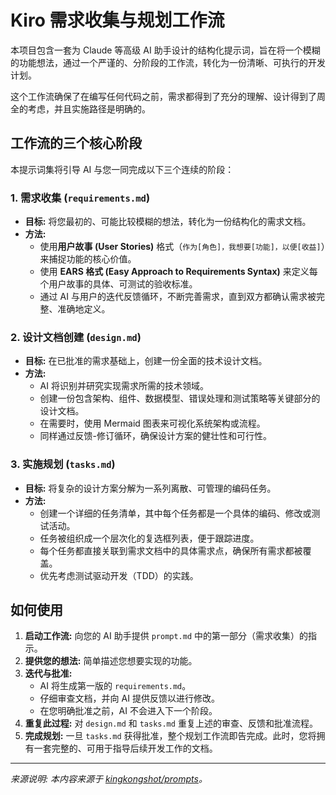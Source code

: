# Kiro 需求收集与规划工作流

本项目包含一套为 Claude 等高级 AI 助手设计的结构化提示词，旨在将一个模糊的功能想法，通过一个严谨的、分阶段的工作流，转化为一份清晰、可执行的开发计划。

这个工作流确保了在编写任何代码之前，需求都得到了充分的理解、设计得到了周全的考虑，并且实施路径是明确的。

## 工作流的三个核心阶段

本提示词集将引导 AI 与您一同完成以下三个连续的阶段：

### 1. 需求收集 (`requirements.md`)

*   **目标:** 将您最初的、可能比较模糊的想法，转化为一份结构化的需求文档。
*   **方法:**
    *   使用**用户故事 (User Stories)** 格式（`作为[角色]，我想要[功能]，以便[收益]`）来捕捉功能的核心价值。
    *   使用 **EARS 格式 (Easy Approach to Requirements Syntax)** 来定义每个用户故事的具体、可测试的验收标准。
    *   通过 AI 与用户的迭代反馈循环，不断完善需求，直到双方都确认需求被完整、准确地定义。

### 2. 设计文档创建 (`design.md`)

*   **目标:** 在已批准的需求基础上，创建一份全面的技术设计文档。
*   **方法:**
    *   AI 将识别并研究实现需求所需的技术领域。
    *   创建一份包含架构、组件、数据模型、错误处理和测试策略等关键部分的设计文档。
    *   在需要时，使用 Mermaid 图表来可视化系统架构或流程。
    *   同样通过反馈-修订循环，确保设计方案的健壮性和可行性。

### 3. 实施规划 (`tasks.md`)

*   **目标:** 将复杂的设计方案分解为一系列离散、可管理的编码任务。
*   **方法:**
    *   创建一个详细的任务清单，其中每个任务都是一个具体的编码、修改或测试活动。
    *   任务被组织成一个层次化的复选框列表，便于跟踪进度。
    *   每个任务都直接关联到需求文档中的具体需求点，确保所有需求都被覆盖。
    *   优先考虑测试驱动开发（TDD）的实践。

## 如何使用

1.  **启动工作流:** 向您的 AI 助手提供 `prompt.md` 中的第一部分（需求收集）的指示。
2.  **提供您的想法:** 简单描述您想要实现的功能。
3.  **迭代与批准:**
    *   AI 将生成第一版的 `requirements.md`。
    *   仔细审查文档，并向 AI 提供反馈以进行修改。
    *   在您明确批准之前，AI 不会进入下一个阶段。
4.  **重复此过程:** 对 `design.md` 和 `tasks.md` 重复上述的审查、反馈和批准流程。
5.  **完成规划:** 一旦 `tasks.md` 获得批准，整个规划工作流即告完成。此时，您将拥有一套完整的、可用于指导后续开发工作的文档。

---

*来源说明: 本内容来源于 [kingkongshot/prompts](https://github.com/kingkongshot/prompts)。*